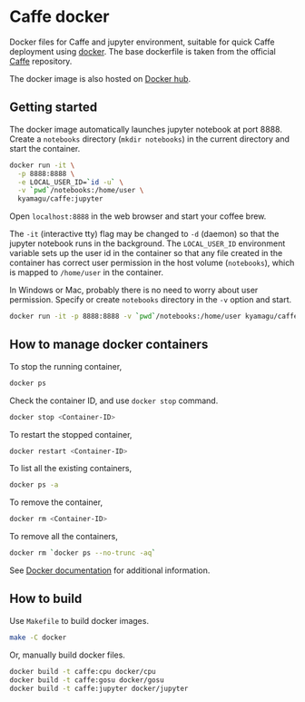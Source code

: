 # Caffe docker

Docker files for Caffe and jupyter environment, suitable for quick Caffe deployment using [docker](https://www.docker.com). The base dockerfile is taken from the official [Caffe](https://github.com/BVLC/caffe.git) repository.

The docker image is also hosted on [Docker hub](https://hub.docker.com/r/kyamagu/caffe/).

## Getting started

The docker image automatically launches jupyter notebook at port 8888. Create a `notebooks` directory (`mkdir notebooks`) in the current directory and start the container.

```bash
docker run -it \
  -p 8888:8888 \
  -e LOCAL_USER_ID=`id -u` \
  -v `pwd`/notebooks:/home/user \
  kyamagu/caffe:jupyter
```

Open `localhost:8888` in the web browser and start your coffee brew.

The `-it` (interactive tty) flag may be changed to `-d` (daemon) so that the jupyter notebook runs in the background. The `LOCAL_USER_ID` environment variable sets up the user id in the container so that any file created in the container has correct user permission in the host volume (`notebooks`), which is mapped to `/home/user` in the container.

In Windows or Mac, probably there is no need to worry about user permission. Specify or create `notebooks` directory in the `-v` option and start.

```bash
docker run -it -p 8888:8888 -v `pwd`/notebooks:/home/user kyamagu/caffe:jupyter
```

## How to manage docker containers

To stop the running container,

```bash
docker ps
```

Check the container ID, and use `docker stop` command.

```bash
docker stop <Container-ID>
```

To restart the stopped container,

```bash
docker restart <Container-ID>
```

To list all the existing containers,

```bash
docker ps -a
```

To remove the container,

```bash
docker rm <Container-ID>
```

To remove all the containers,

```bash
docker rm `docker ps --no-trunc -aq`
```

See [Docker documentation](https://docs.docker.com/) for additional information.

## How to build

Use `Makefile` to build docker images.

```bash
make -C docker
```

Or, manually build docker files.

```bash
docker build -t caffe:cpu docker/cpu
docker build -t caffe:gosu docker/gosu
docker build -t caffe:jupyter docker/jupyter
```
